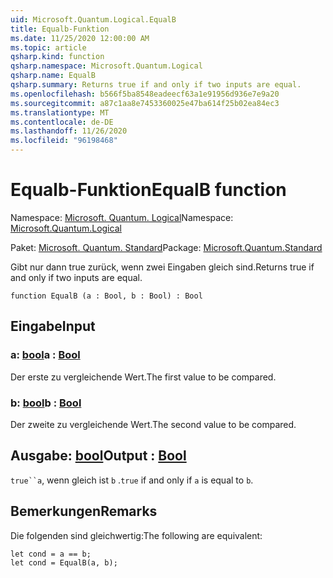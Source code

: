 ```yaml
---
uid: Microsoft.Quantum.Logical.EqualB
title: Equalb-Funktion
ms.date: 11/25/2020 12:00:00 AM
ms.topic: article
qsharp.kind: function
qsharp.namespace: Microsoft.Quantum.Logical
qsharp.name: EqualB
qsharp.summary: Returns true if and only if two inputs are equal.
ms.openlocfilehash: b566f5ba8548eadeecf63a1e91956d936e7e9a20
ms.sourcegitcommit: a87c1aa8e7453360025e47ba614f25b02ea84ec3
ms.translationtype: MT
ms.contentlocale: de-DE
ms.lasthandoff: 11/26/2020
ms.locfileid: "96198468"
---
```

# <a name="equalb-function"></a><span data-ttu-id="cc52e-102">Equalb-Funktion</span><span class="sxs-lookup"><span data-stu-id="cc52e-102">EqualB function</span></span>

<span data-ttu-id="cc52e-103">Namespace: [Microsoft. Quantum. Logical](xref:Microsoft.Quantum.Logical)</span><span class="sxs-lookup"><span data-stu-id="cc52e-103">Namespace: [Microsoft.Quantum.Logical](xref:Microsoft.Quantum.Logical)</span></span>

<span data-ttu-id="cc52e-104">Paket: [Microsoft. Quantum. Standard](https://nuget.org/packages/Microsoft.Quantum.Standard)</span><span class="sxs-lookup"><span data-stu-id="cc52e-104">Package: [Microsoft.Quantum.Standard](https://nuget.org/packages/Microsoft.Quantum.Standard)</span></span>


<span data-ttu-id="cc52e-105">Gibt nur dann true zurück, wenn zwei Eingaben gleich sind.</span><span class="sxs-lookup"><span data-stu-id="cc52e-105">Returns true if and only if two inputs are equal.</span></span>

```qsharp
function EqualB (a : Bool, b : Bool) : Bool
```


## <a name="input"></a><span data-ttu-id="cc52e-106">Eingabe</span><span class="sxs-lookup"><span data-stu-id="cc52e-106">Input</span></span>

### <a name="a--bool"></a><span data-ttu-id="cc52e-107">a: [bool](xref:microsoft.quantum.lang-ref.bool)</span><span class="sxs-lookup"><span data-stu-id="cc52e-107">a : [Bool](xref:microsoft.quantum.lang-ref.bool)</span></span>

<span data-ttu-id="cc52e-108">Der erste zu vergleichende Wert.</span><span class="sxs-lookup"><span data-stu-id="cc52e-108">The first value to be compared.</span></span>


### <a name="b--bool"></a><span data-ttu-id="cc52e-109">b: [bool](xref:microsoft.quantum.lang-ref.bool)</span><span class="sxs-lookup"><span data-stu-id="cc52e-109">b : [Bool](xref:microsoft.quantum.lang-ref.bool)</span></span>

<span data-ttu-id="cc52e-110">Der zweite zu vergleichende Wert.</span><span class="sxs-lookup"><span data-stu-id="cc52e-110">The second value to be compared.</span></span>



## <a name="output--bool"></a><span data-ttu-id="cc52e-111">Ausgabe: [bool](xref:microsoft.quantum.lang-ref.bool)</span><span class="sxs-lookup"><span data-stu-id="cc52e-111">Output : [Bool](xref:microsoft.quantum.lang-ref.bool)</span></span>

<span data-ttu-id="cc52e-112">`true``a`, wenn gleich ist `b` .</span><span class="sxs-lookup"><span data-stu-id="cc52e-112">`true` if and only if `a` is equal to `b`.</span></span>

## <a name="remarks"></a><span data-ttu-id="cc52e-113">Bemerkungen</span><span class="sxs-lookup"><span data-stu-id="cc52e-113">Remarks</span></span>

<span data-ttu-id="cc52e-114">Die folgenden sind gleichwertig:</span><span class="sxs-lookup"><span data-stu-id="cc52e-114">The following are equivalent:</span></span>

```Q#
let cond = a == b;
let cond = EqualB(a, b);
```